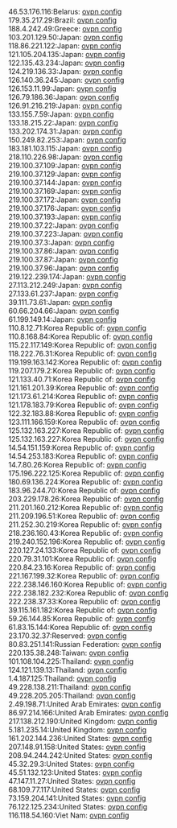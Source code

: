 46.53.176.116:Belarus: [ovpn config](vpn/46_53_176_116.ovpn)  
179.35.217.29:Brazil: [ovpn config](vpn/179_35_217_29.ovpn)  
188.4.242.49:Greece: [ovpn config](vpn/188_4_242_49.ovpn)  
103.201.129.50:Japan: [ovpn config](vpn/103_201_129_50.ovpn)  
118.86.221.122:Japan: [ovpn config](vpn/118_86_221_122.ovpn)  
121.105.204.135:Japan: [ovpn config](vpn/121_105_204_135.ovpn)  
122.135.43.234:Japan: [ovpn config](vpn/122_135_43_234.ovpn)  
124.219.136.33:Japan: [ovpn config](vpn/124_219_136_33.ovpn)  
126.140.36.245:Japan: [ovpn config](vpn/126_140_36_245.ovpn)  
126.153.11.99:Japan: [ovpn config](vpn/126_153_11_99.ovpn)  
126.79.186.36:Japan: [ovpn config](vpn/126_79_186_36.ovpn)  
126.91.216.219:Japan: [ovpn config](vpn/126_91_216_219.ovpn)  
133.155.7.59:Japan: [ovpn config](vpn/133_155_7_59.ovpn)  
133.18.215.22:Japan: [ovpn config](vpn/133_18_215_22.ovpn)  
133.202.174.31:Japan: [ovpn config](vpn/133_202_174_31.ovpn)  
150.249.82.253:Japan: [ovpn config](vpn/150_249_82_253.ovpn)  
183.181.103.115:Japan: [ovpn config](vpn/183_181_103_115.ovpn)  
218.110.226.98:Japan: [ovpn config](vpn/218_110_226_98.ovpn)  
219.100.37.109:Japan: [ovpn config](vpn/219_100_37_109.ovpn)  
219.100.37.129:Japan: [ovpn config](vpn/219_100_37_129.ovpn)  
219.100.37.144:Japan: [ovpn config](vpn/219_100_37_144.ovpn)  
219.100.37.169:Japan: [ovpn config](vpn/219_100_37_169.ovpn)  
219.100.37.172:Japan: [ovpn config](vpn/219_100_37_172.ovpn)  
219.100.37.176:Japan: [ovpn config](vpn/219_100_37_176.ovpn)  
219.100.37.193:Japan: [ovpn config](vpn/219_100_37_193.ovpn)  
219.100.37.22:Japan: [ovpn config](vpn/219_100_37_22.ovpn)  
219.100.37.223:Japan: [ovpn config](vpn/219_100_37_223.ovpn)  
219.100.37.3:Japan: [ovpn config](vpn/219_100_37_3.ovpn)  
219.100.37.86:Japan: [ovpn config](vpn/219_100_37_86.ovpn)  
219.100.37.87:Japan: [ovpn config](vpn/219_100_37_87.ovpn)  
219.100.37.96:Japan: [ovpn config](vpn/219_100_37_96.ovpn)  
219.122.239.174:Japan: [ovpn config](vpn/219_122_239_174.ovpn)  
27.113.212.249:Japan: [ovpn config](vpn/27_113_212_249.ovpn)  
27.133.61.237:Japan: [ovpn config](vpn/27_133_61_237.ovpn)  
39.111.73.61:Japan: [ovpn config](vpn/39_111_73_61.ovpn)  
60.66.204.66:Japan: [ovpn config](vpn/60_66_204_66.ovpn)  
61.199.149.14:Japan: [ovpn config](vpn/61_199_149_14.ovpn)  
110.8.12.71:Korea Republic of: [ovpn config](vpn/110_8_12_71.ovpn)  
110.8.168.84:Korea Republic of: [ovpn config](vpn/110_8_168_84.ovpn)  
115.22.117.149:Korea Republic of: [ovpn config](vpn/115_22_117_149.ovpn)  
118.222.76.31:Korea Republic of: [ovpn config](vpn/118_222_76_31.ovpn)  
119.199.163.142:Korea Republic of: [ovpn config](vpn/119_199_163_142.ovpn)  
119.207.179.2:Korea Republic of: [ovpn config](vpn/119_207_179_2.ovpn)  
121.133.40.71:Korea Republic of: [ovpn config](vpn/121_133_40_71.ovpn)  
121.161.201.39:Korea Republic of: [ovpn config](vpn/121_161_201_39.ovpn)  
121.173.61.214:Korea Republic of: [ovpn config](vpn/121_173_61_214.ovpn)  
121.178.183.79:Korea Republic of: [ovpn config](vpn/121_178_183_79.ovpn)  
122.32.183.88:Korea Republic of: [ovpn config](vpn/122_32_183_88.ovpn)  
123.111.166.159:Korea Republic of: [ovpn config](vpn/123_111_166_159.ovpn)  
125.132.163.227:Korea Republic of: [ovpn config](vpn/125_132_163_227.ovpn)  
125.132.163.227:Korea Republic of: [ovpn config](vpn/125_132_163_227.ovpn)  
14.54.151.159:Korea Republic of: [ovpn config](vpn/14_54_151_159.ovpn)  
14.54.253.183:Korea Republic of: [ovpn config](vpn/14_54_253_183.ovpn)  
14.7.80.26:Korea Republic of: [ovpn config](vpn/14_7_80_26.ovpn)  
175.196.222.125:Korea Republic of: [ovpn config](vpn/175_196_222_125.ovpn)  
180.69.136.224:Korea Republic of: [ovpn config](vpn/180_69_136_224.ovpn)  
183.96.244.70:Korea Republic of: [ovpn config](vpn/183_96_244_70.ovpn)  
203.229.178.26:Korea Republic of: [ovpn config](vpn/203_229_178_26.ovpn)  
211.201.160.212:Korea Republic of: [ovpn config](vpn/211_201_160_212.ovpn)  
211.209.196.51:Korea Republic of: [ovpn config](vpn/211_209_196_51.ovpn)  
211.252.30.219:Korea Republic of: [ovpn config](vpn/211_252_30_219.ovpn)  
218.236.160.43:Korea Republic of: [ovpn config](vpn/218_236_160_43.ovpn)  
219.240.152.196:Korea Republic of: [ovpn config](vpn/219_240_152_196.ovpn)  
220.127.24.133:Korea Republic of: [ovpn config](vpn/220_127_24_133.ovpn)  
220.79.31.101:Korea Republic of: [ovpn config](vpn/220_79_31_101.ovpn)  
220.84.23.16:Korea Republic of: [ovpn config](vpn/220_84_23_16.ovpn)  
221.167.199.32:Korea Republic of: [ovpn config](vpn/221_167_199_32.ovpn)  
222.238.146.160:Korea Republic of: [ovpn config](vpn/222_238_146_160.ovpn)  
222.238.182.232:Korea Republic of: [ovpn config](vpn/222_238_182_232.ovpn)  
222.238.37.33:Korea Republic of: [ovpn config](vpn/222_238_37_33.ovpn)  
39.115.161.182:Korea Republic of: [ovpn config](vpn/39_115_161_182.ovpn)  
59.26.144.85:Korea Republic of: [ovpn config](vpn/59_26_144_85.ovpn)  
61.83.15.144:Korea Republic of: [ovpn config](vpn/61_83_15_144.ovpn)  
23.170.32.37:Reserved: [ovpn config](vpn/23_170_32_37.ovpn)  
80.83.251.141:Russian Federation: [ovpn config](vpn/80_83_251_141.ovpn)  
220.135.38.248:Taiwan: [ovpn config](vpn/220_135_38_248.ovpn)  
101.108.104.225:Thailand: [ovpn config](vpn/101_108_104_225.ovpn)  
124.121.139.13:Thailand: [ovpn config](vpn/124_121_139_13.ovpn)  
1.4.187.125:Thailand: [ovpn config](vpn/1_4_187_125.ovpn)  
49.228.138.211:Thailand: [ovpn config](vpn/49_228_138_211.ovpn)  
49.228.205.205:Thailand: [ovpn config](vpn/49_228_205_205.ovpn)  
2.49.198.71:United Arab Emirates: [ovpn config](vpn/2_49_198_71.ovpn)  
86.97.214.166:United Arab Emirates: [ovpn config](vpn/86_97_214_166.ovpn)  
217.138.212.190:United Kingdom: [ovpn config](vpn/217_138_212_190.ovpn)  
5.181.235.14:United Kingdom: [ovpn config](vpn/5_181_235_14.ovpn)  
161.202.144.236:United States: [ovpn config](vpn/161_202_144_236.ovpn)  
207.148.91.158:United States: [ovpn config](vpn/207_148_91_158.ovpn)  
208.94.244.242:United States: [ovpn config](vpn/208_94_244_242.ovpn)  
45.32.29.3:United States: [ovpn config](vpn/45_32_29_3.ovpn)  
45.51.132.123:United States: [ovpn config](vpn/45_51_132_123.ovpn)  
47.147.11.27:United States: [ovpn config](vpn/47_147_11_27.ovpn)  
68.109.77.117:United States: [ovpn config](vpn/68_109_77_117.ovpn)  
73.159.204.141:United States: [ovpn config](vpn/73_159_204_141.ovpn)  
76.122.125.234:United States: [ovpn config](vpn/76_122_125_234.ovpn)  
116.118.54.160:Viet Nam: [ovpn config](vpn/116_118_54_160.ovpn)  
